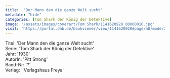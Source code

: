 ```yaml
---
title:  'Der Mann den die ganze Welt sucht'
metadate: "hide"
categories: [Tom Shark der König der Detektive]
image: '/assets/images/coverart/Tom Shark/1141620928_00000010.jpg'
visit: 'https://portal.dnb.de/bookviewer/view/1141620928#page/n0/mode/2up'
---
```

Titel: 'Der Mann den die ganze Welt sucht' <br>
Serie: 'Tom Shark der König der Detektive' <br>
Jahr: '1930' <br>
AutorIn: 'Pitt Strong' <br>
Band-Nr: '?' <br>
Verlag: ' Verlagshaus Freya'